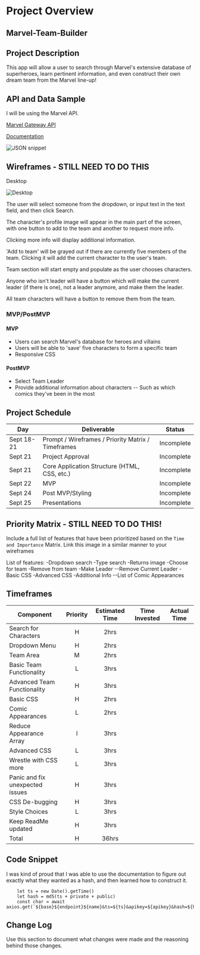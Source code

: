 # Project Overview

## Marvel-Team-Builder

## Project Description

This app will allow a user to search through Marvel's extensive database of superheroes, learn pertinent information, and even construct their own dream team from the Marvel line-up!

## API and Data Sample

I will be using the Marvel API.

[Marvel Gateway API](https://gateway.marvel.com)

[Documentation](https://developer.marvel.com/documentation/getting_started)

![JSON snippet](https://i.imgur.com/kAfZAI7.png)

## Wireframes - STILL NEED TO DO THIS

Desktop

![Desktop](https://i.imgur.com/xSrQupU.png)

The user will select someone from the dropdown, or input text in the text field, and then click Search.

The character's profile image will appear in the main part of the screen, with one button to add to the team and another to request more info.

Clicking more info will display additional information.

'Add to team' will be grayed out if there are currently five members of the team. Clicking it will add the current character to the user's team.

Team section will start empty and populate as the user chooses characters.

Anyone who isn't leader will have a button which will make the current leader (if there is one), not a leader anymore, and make them the leader.

All team characters will have a button to remove them from the team.

### MVP/PostMVP

#### MVP 

- Users can search Marvel's database for heroes and villains 
- Users will be able to 'save' five characters to form a specific team
- Responsive CSS

#### PostMVP  

- Select Team Leader
- Provide additional information about characters
-- Such as which comics they've been in the most

## Project Schedule

|  Day | Deliverable | Status
|---|---| ---|
|Sept 18-21| Prompt / Wireframes / Priority Matrix / Timeframes | Incomplete
|Sept 21| Project Approval | Incomplete
|Sept 21| Core Application Structure (HTML, CSS, etc.) | Incomplete
|Sept 22| MVP | Incomplete
|Sept 24| Post MVP/Styling | Incomplete
|Sept 25| Presentations | Incomplete

## Priority Matrix - STILL NEED TO DO THIS!

Include a full list of features that have been prioritized based on the `Time and Importance` Matrix.  Link this image in a similar manner to your wireframes

List of features:
-Dropdown search
-Type search
-Returns image
-Choose for team
-Remove from team
-Make Leader
--Remove Current Leader
-Basic CSS
-Advanced CSS
-Additional Info
--List of Comic Appearances

## Timeframes

| Component | Priority | Estimated Time | Time Invested | Actual Time |
| --- | :---: |  :---: | :---: | :---: |
| Search for Characters | H | 2hrs|  |  |
| Dropdown Menu | H | 2hrs |  |  |
| Team Area | M | 2hrs |  |  |
| Basic Team Functionality | L | 3hrs |  |  |
| Advanced Team Functionality | H | 3hrs |  |  |
| Basic CSS | H | 2hrs |  |  |
| Comic Appearances | L | 2hrs |  |  |
| Reduce Appearance Array | l | 3hrs |  |  |
| Advanced CSS | L | 3hrs |  |  |
| Wrestle with CSS more | L | 3hrs |  |  |
| Panic and fix unexpected issues | H | 3hrs |  |  |
| CSS De-bugging | H | 3hrs |  |  |
| Style Choices | L | 3hrs |  |  |
| Keep ReadMe updated | H | 3hrs |  |  |
| Total | H | 36hrs |  |  |

## Code Snippet

I was kind of proud that I was able to use the documentation to figure out exactly what they wanted as a hash, and then learned how to construct it.

```
	let ts = new Date().getTime()
	let hash = md5(ts + private + public) 
	const char = await axios.get(`${base}${endpoint}${name}&ts=${ts}&apikey=${apikey}&hash=${hash}`)
```

## Change Log
 Use this section to document what changes were made and the reasoning behind those changes.  
